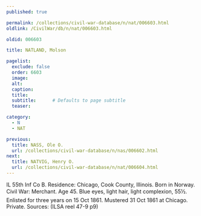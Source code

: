 ```yaml
---
published: true

permalink: /collections/civil-war-database/n/nat/006603.html
oldlink: /CivilWar/db/n/nat/006603.html

oldid: 006603

title: NATLAND, Molson

pagelist:
  exclude: false
  order: 6603
  image: 
  alt:
  caption:
  title:
  subtitle:      # Defaults to page subtitle
  teaser:

category: 
  - N 
  - NAT

previous:
  title: NASS, Ole O.
  url: /collections/civil-war-database/n/nas/006602.html  
next:
  title: NATVIG, Henry O.
  url: /collections/civil-war-database/n/nat/006604.html   
---
```

IL 55th Inf Co B. Residence: Chicago, Cook County, Illinois. Born in Norway. Civil War: Merchant. Age 45. Blue eyes, light hair, light complexion, 5&#146;5&frac12;&#148;. Enlisted for three years on 15 Oct 1861. Mustered 31 Oct 1861 at Chicago. Private. Sources: (ILSA reel 47-9 p9)